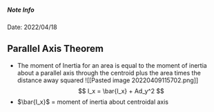 ##### Note Info
Date: 2022/04/18
## Parallel Axis Theorem
- The moment of Inertia for an area is equal to the moment of inertia about a parallel axis through the centroid plus the area times the distance away squared
![[Pasted image 20220409115702.png]]
$$ I_x = \bar{I_x} + Ad_y^2 $$
- $\bar{I_x}$ = moment of inertia about centroidal axis